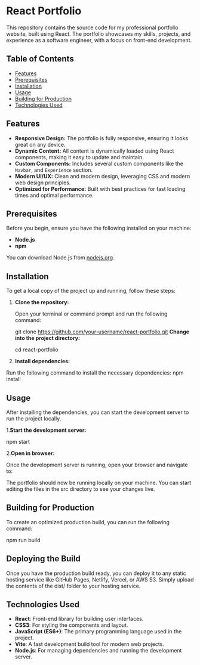 # React Portfolio

This repository contains the source code for my professional portfolio website, built using React. The portfolio showcases my skills, projects, and experience as a software engineer, with a focus on front-end development.

## Table of Contents

- [Features](#features)
- [Prerequisites](#prerequisites)
- [Installation](#installation)
- [Usage](#usage)
- [Building for Production](#building-for-production)
- [Technologies Used](#technologies-used)


## Features

- **Responsive Design:** The portfolio is fully responsive, ensuring it looks great on any device.
- **Dynamic Content:** All content is dynamically loaded using React components, making it easy to update and maintain.
- **Custom Components:** Includes several custom components like the `Navbar`, and `Experience` section.
- **Modern UI/UX:** Clean and modern design, leveraging CSS and modern web design principles.
- **Optimized for Performance:** Built with best practices for fast loading times and optimal performance.

## Prerequisites

Before you begin, ensure you have the following installed on your machine:

- **Node.js** 
- **npm** 

You can download Node.js from [nodejs.org](https://nodejs.org/).

## Installation

To get a local copy of the project up and running, follow these steps:

1. **Clone the repository:**

   Open your terminal or command prompt and run the following command:


   git clone https://github.com/your-username/react-portfolio.git
  **Change into the project directory:**

     cd react-portfolio
2. **Install dependencies:**

  Run the following command to install the necessary dependencies:
  npm install

## Usage

   After installing the dependencies, you can start the development server to run the project locally.

1.**Start the development server:**

  npm start

2.**Open in browser:**

   Once the development server is running, open your browser and navigate to:

   The portfolio should now be running locally on your machine. You can start editing the files in the src directory to see your changes live.

## Building for Production

   To create an optimized production build, you can run the following command:


  npm run build

## Deploying the Build

   Once you have the production build ready, you can deploy it to any static hosting service like GitHub Pages, Netlify, Vercel, or AWS S3. Simply upload the contents of the dist/ folder to your hosting service.

## Technologies Used

- **React**: Front-end library for building user interfaces.
- **CSS3**: For styling the components and layout.
- **JavaScript (ES6+)**: The primary programming language used in the project.
- **Vite**: A fast development build tool for modern web projects.
- **Node.js**: For managing dependencies and running the development server.

